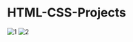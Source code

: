 # HTML-CSS-Projects
![1](https://user-images.githubusercontent.com/34274686/53757014-9cb68000-3ecb-11e9-9234-8c3581ff92f9.png)
![2](https://user-images.githubusercontent.com/34274686/53757076-c7a0d400-3ecb-11e9-878e-1d1496065be5.png)
